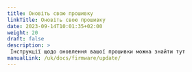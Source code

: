 ```yaml
---
title: Оновіть свою прошивку
linkTitle: Оновіть свою прошивку
date: 2023-09-14T10:01:35+02:00
weight: 20
draft: false
description: >
 Інструкції щодо оновлення вашої прошивки можна знайти тут
manualLink: /uk/docs/firmware/update/
---
```

